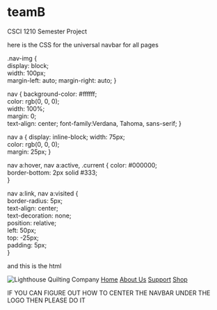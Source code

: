 # teamB
CSCI 1210 Semester Project


here is the CSS for the universal navbar for all pages

.nav-img {   
    display: block;  
    width: 100px;         
    margin-left: auto; 
    margin-right: auto;
}

nav {
    background-color: #ffffff;    
    color: rgb(0, 0, 0);          
    width: 100%;            
    margin: 0;                  
    text-align: center;
    font-family:Verdana, Tahoma, sans-serif;
}

nav a {
    display: inline-block; 
    width: 75px;    
    color: rgb(0, 0, 0);    
    margin: 25px;
}

nav a:hover, nav a:active, .current {
    color: #000000;                 
    border-bottom: 2px solid #333;  
}

nav a:link, nav a:visited {      
    border-radius: 5px;     
    text-align: center;     
    text-decoration: none;  
    position: relative;     
    left: 50px;             
    top: -25px;    
    padding: 5px;         
}

and this is the html

<nav>
		<img class="nav-img" src="images/icon2.png" alt="Lighthouse Quilting Company">
		<a href='#'>Home</a>
		<a href='#'>About Us</a>
		<a href='#'>Support</a>
		<a href='#'>Shop</a>
</nav>

IF YOU CAN FIGURE OUT HOW TO CENTER THE NAVBAR UNDER THE LOGO THEN PLEASE DO IT
